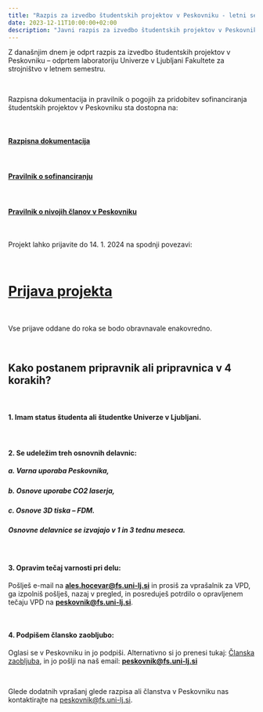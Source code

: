 ```yaml
---
title: "Razpis za izvedbo študentskih projektov v Peskovniku - letni semester 2023/24"
date: 2023-12-11T10:00:00+02:00
description: "Javni razpis za izvedbo študentskih projektov v Peskovniku – odprtem laboratoriju Univerze v Ljubljani Fakultete za strojništvo"
---
```


 
Z današnjim dnem je odprt razpis za izvedbo študentskih projektov v Peskovniku – odprtem laboratoriju Univerze v Ljubljani Fakultete za strojništvo v letnem semestru. 

&nbsp;
&nbsp;

Razpisna dokumentacija in pravilnik o pogojih za pridobitev sofinanciranja študentskih projektov v Peskovniku sta dostopna na:

&nbsp;

#### [Razpisna dokumentacija](/dokumenti/razpis-za-studentske-projekte-2023-2s/)

&nbsp;

#### [Pravilnik o sofinanciranju](/dokumenti/pravilnik-o-pogojih-za-pridobitev-sofinanciranja-študentski-projektov-v-peskovniku/)

&nbsp;

#### [Pravilnik o nivojih članov v Peskovniku](/dokumenti/nivoji-clanov/)



&nbsp;
&nbsp;
&nbsp;

Projekt lahko prijavite do 14. 1. 2024 na spodnji povezavi:

&nbsp;

# [Prijava projekta](https://1ka.arnes.si/letniprojekti2324)

&nbsp;

Vse prijave oddane do roka se bodo obravnavale enakovredno.

&nbsp;

## Kako postanem pripravnik ali pripravnica v 4 korakih?

&nbsp;


#### 1. Imam status študenta ali študentke Univerze v Ljubljani.

&nbsp;


#### 2. Se udeležim treh osnovnih delavnic:
##### a. Varna uporaba Peskovnika,
##### b. Osnove uporabe CO2 laserja,
##### c. Osnove 3D tiska – FDM.
##### Osnovne delavnice se izvajajo v 1 in 3 tednu meseca. 

&nbsp;


#### 3. Opravim tečaj varnosti pri delu:
Pošlješ e-mail na **ales.hocevar@fs.uni-lj.si** in prosiš za vprašalnik za VPD, ga izpolniš pošlješ, nazaj v pregled, in posreduješ potrdilo o opravljenem tečaju VPD na **peskovnik@fs.uni-lj.si**.

&nbsp;
#### 4. Podpišem člansko zaobljubo:
Oglasi se v Peskovniku in jo podpiši. Alternativno si jo prenesi tukaj: [Članska zaobljuba](/dokumenti/clanska-zaobljuba/), in jo pošlji na naš email: **peskovnik@fs.uni-lj.si**

&nbsp;


Glede dodatnih vprašanj glede razpisa ali članstva v Peskovniku nas kontaktirajte na peskovnik@fs.uni-lj.si.